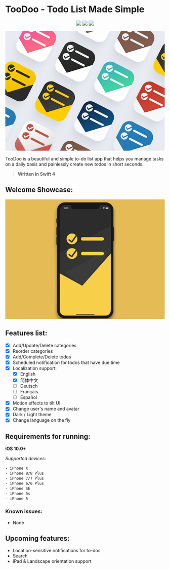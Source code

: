 # TooDoo - Todo List Made Simple

<p align="center">
    <a href="https://swift.org"><img src="https://img.shields.io/badge/swift-4.1-orange.svg"></a>
    <a href="https://apple.com/ios"><img src="https://img.shields.io/badge/support-iOS%2010%2B-blue.svg"></a>
    <a href="https://www.google.com/url?sa=t&rct=j&q=&esrc=s&source=web&cd=1&cad=rja&uact=8&ved=0ahUKEwiK85uFhP7XAhVGImMKHfgaCtAQFggpMAA&url=https%3A%2F%2Fwww.apache.org%2Flicenses%2FLICENSE-2.0&usg=AOvVaw0oAoArQLfDyX9tvE1z2_Ix"><img src="https://img.shields.io/badge/license-Apache%202.0-red.svg"></a>
</p>
<p align="center">
    <img src="https://github.com/CaliCastle/TooDoo/raw/master/Images/TooDoo%20App%20Icon%20Colors.png" />
</p>

TooDoo is a beautiful and simple to-do list app that helps you manage tasks on a daily basis and painlessly create new todos in short seconds.

> __Written in Swift 4__

## Welcome Showcase:
![Welcome Showcase](https://github.com/CaliCastle/TooDoo/raw/master/Images/TooDoo_Welcome_ShowCase.gif)

## Features list:
- [x] Add/Update/Delete categories
- [x] Reorder categories
- [x] Add/Complete/Delete todos
- [x] Scheduled notification for todos that have due time
- [x] Localization support:
    - [x] English
    - [x] 简体中文
    - [ ] Deutsch
    - [ ] Français
    - [ ] Español
- [x] Motion effects to tilt UI
- [x] Change user's name and avatar
- [x] Dark / Light theme
- [x] Change language on the fly

## Requirements for running:
**iOS 10.0+**

_Supported devices:_

    - iPhone X
    - iPhone 8/8 Plus
    - iPhone 7/7 Plus
    - iPhone 6/6 Plus
    - iPhone SE
    - iPhone 5s
    - iPhone 5

### Known issues:
- None

## Upcoming features:

- Location-sensitive notifications for to-dos
- Search
- iPad & Landscape orientation support
